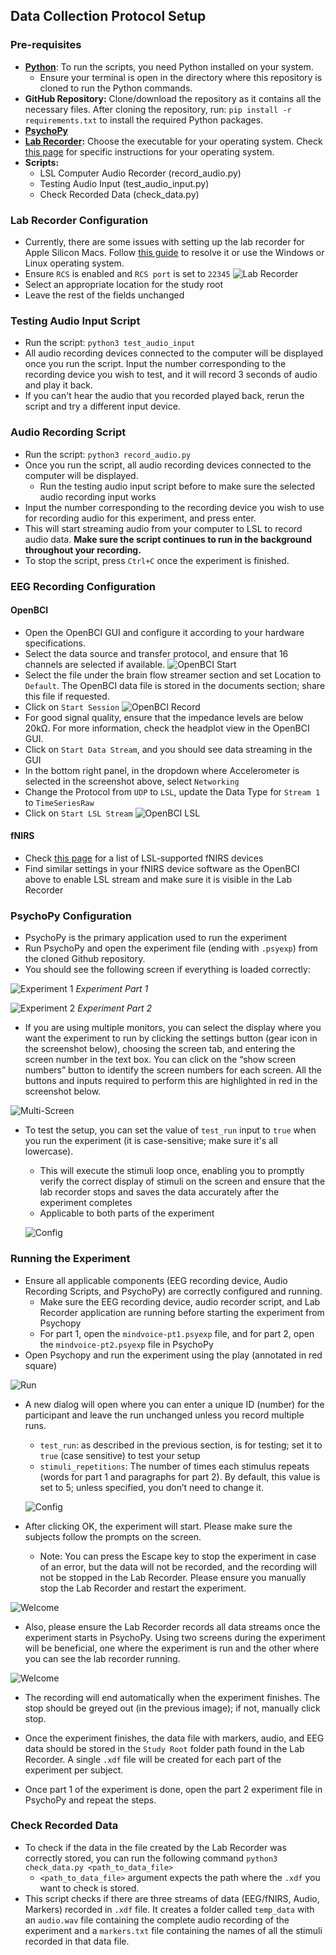 ## Data Collection Protocol Setup

### Pre-requisites

- **[Python](https://www.python.org/)**: To run the scripts, you need Python installed on your system.
  - Ensure your terminal is open in the directory where this repository is cloned to run the Python commands. 
- **GitHub Repository:** Clone/download the repository as it contains all the necessary files. After cloning the repository, run: `pip install -r requirements.txt` to install the required Python packages.
- **[PsychoPy](https://www.psychopy.org/download.html)**
- **[Lab Recorder](https://github.com/labstreaminglayer/App-LabRecorder/releases):** Choose the executable for your operating system. Check [this page](https://github.com/labstreaminglayer/App-LabRecorder?tab=readme-ov-file#dependencies) for specific instructions for your operating system.
- **Scripts:** 
  - LSL Computer Audio Recorder (record_audio.py)
  - Testing Audio Input (test_audio_input.py)
  - Check Recorded Data (check_data.py)


### Lab Recorder Configuration

- Currently, there are some issues with setting up the lab recorder for Apple Silicon Macs. Follow [this guide]((https://github.com/labstreaminglayer/App-LabRecorder/issues/109)) to resolve it or use the Windows or Linux operating system.
- Ensure `RCS` is enabled and `RCS port` is set to `22345` 
![Lab Recorder ](images/lab_recorder.png)
- Select an appropriate location for the study root
- Leave the rest of the fields unchanged

### Testing Audio Input Script

- Run the script: `python3 test_audio_input`
- All audio recording devices connected to the computer will be displayed once you run the script. Input the number corresponding to the recording device you wish to test, and it will record 3 seconds of audio and play it back.
- If you can't hear the audio that you recorded played back, rerun the script and try a different input device.


### Audio Recording Script

- Run the script: `python3 record_audio.py`
- Once you run the script, all audio recording devices connected to the computer will be displayed. 
  - Run the testing audio input script before to make sure the selected audio recording input works 
- Input the number corresponding to the recording device you wish to use for recording audio for this experiment, and press enter.
- This will start streaming audio from your computer to LSL to record audio data. **Make sure the script continues to run in the background throughout your recording.**
- To stop the script, press `Ctrl+C` once the experiment is finished.

### EEG Recording Configuration

#### OpenBCI

- Open the OpenBCI GUI and configure it according to your hardware specifications.
- Select the data source and transfer protocol, and ensure that 16 channels are selected if available.
![OpenBCI Start](images/open_bci-start.png)
- Select the file under the brain flow streamer section and set Location to `Default`. The OpenBCI data file is stored in the documents section; share this file if requested.
- Click on `Start Session`
![OpenBCI Record](images/open_bci-record.png)
- For good signal quality, ensure that the impedance levels are below 20kΩ. For more information, check the headplot view in the OpenBCI GUI.
- Click on `Start Data Stream`, and you should see data streaming in the GUI
- In the bottom right panel, in the dropdown where Accelerometer is selected in the screenshot above, select `Networking`
- Change the Protocol from `UDP` to `LSL`, update the Data Type for `Stream 1` to `TimeSeriesRaw`
- Click on `Start LSL Stream`
![OpenBCI LSL](images/open_bci-lsl.png)


#### fNIRS

- Check [this page](https://labstreaminglayer.readthedocs.io/info/supported_devices.html#supported-fnirs-hardware) for a list of LSL-supported fNIRS devices
- Find similar settings in your fNIRS device software as the OpenBCI above to enable LSL stream and make sure it is visible in the Lab Recorder 

### PsychoPy Configuration

- PsychoPy is the primary application used to run the experiment 
- Run PsychoPy and open the experiment file (ending with `.psyexp`) from the cloned Github repository.
- You should see the following screen if everything is loaded correctly: 

![Experiment 1](images/exp-1.png)
*Experiment Part 1*

![Experiment 2](images/exp-2.png)
*Experiment Part 2*

- If you are using multiple monitors, you can select the display where you want the experiment to run by clicking the settings button (gear icon in the screenshot below), choosing the screen tab, and entering the screen number in the text box. You can click on the “show screen numbers” button to identify the screen numbers for each screen. All the buttons and inputs required to perform this are highlighted in red in the screenshot below.
  
![Multi-Screen](images/multi-screen.png)

- To test the setup, you can set the value of `test_run` input to `true` when you run the experiment (it is case-sensitive; make sure it's all lowercase).
  - This will execute the stimuli loop once, enabling you to promptly verify the correct display of stimuli on the screen and ensure that the lab recorder stops and saves the data accurately after the experiment completes
  - Applicable to both parts of the experiment 
  
  ![Config](images/exp-config.png)

### Running the Experiment

- Ensure all applicable components (EEG recording device, Audio Recording Scripts, and PsychoPy) are correctly configured and running.
  - Make sure the EEG recording device, audio recorder script, and Lab Recorder application are running before starting the experiment from Psychopy
  - For part 1, open the `mindvoice-pt1.psyexp` file, and for part 2, open the `mindvoice-pt2.psyexp` file in PsychoPy 
- Open Psychopy and run the experiment using the play (annotated in red square)
  
![Run](images/run-exp.png)

- A new dialog will open where you can enter a unique ID (number) for the participant and leave the run unchanged unless you record multiple runs.
  - `test_run`: as described in the previous section, is for testing; set it to `true` (case sensitive) to test your setup
  - `stimuli_repetitions`: The number of times each stimulus repeats (words for part 1 and paragraphs for part 2). By default, this value is set to 5; unless specified, you don’t need to change it. 
  
  ![Config](images/exp-config.png)

- After clicking OK, the experiment will start. Please make sure the subjects follow the prompts on the screen.
  - Note: You can press the Escape key to stop the experiment in case of an error, but the data will not be recorded, and the recording will not be stopped in the Lab Recorder. Please ensure you manually stop the Lab Recorder and restart the experiment.

![Welcome](images/welcome.png)

- Also, please ensure the Lab Recorder records all data streams once the experiment starts in PsychoPy. Using two screens during the experiment will be beneficial, one where the experiment is run and the other where you can see the lab recorder running.

![Welcome](images/lab-lsl.png)

- The recording will end automatically when the experiment finishes. The stop should be greyed out (in the previous image); if not, manually click stop. 

- Once the experiment finishes, the data file with markers, audio, and EEG data should be stored in the `Study Root` folder path found in the Lab Recorder. A single `.xdf` file will be created for each part of the experiment per subject.
- Once part 1 of the experiment is done, open the part 2 experiment file in PsychoPy and repeat the steps.
  
### Check Recorded Data

- To check if the data in the file created by the Lab Recorder was correctly stored, you can run the following command `python3 check_data.py <path_to_data_file>`
  - `<path_to_data_file>` argument expects the path where the `.xdf` you want to check is stored. 
- This script checks if there are three streams of data (EEG/fNIRS, Audio, Markers) recorded in `.xdf` file. It creates a folder called `temp_data` with an `audio.wav` file containing the complete audio recording of the experiment and a `markers.txt` file containing the names of all the stimuli recorded in that data file. 
